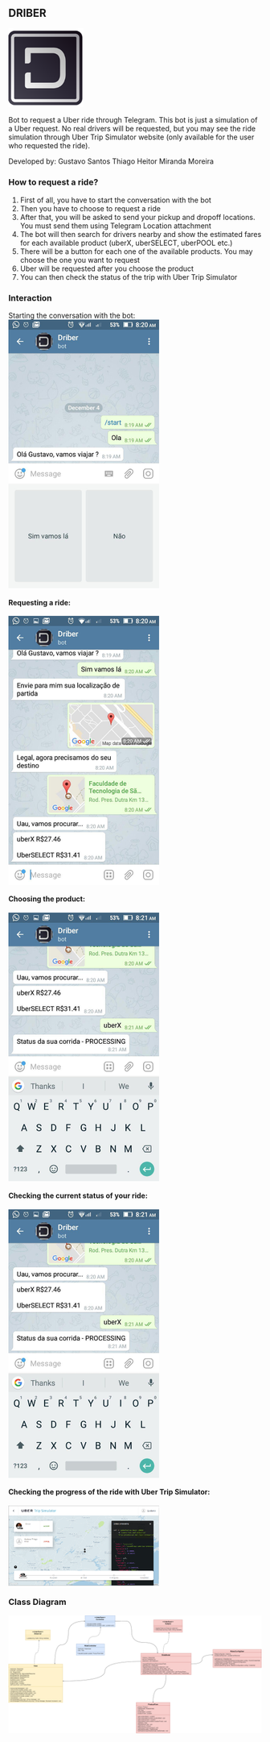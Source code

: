 ## DRIBER
<img width="150" src="logo.png" />

Bot to request a Uber ride through Telegram.
This bot is just a simulation of a Uber request. No real drivers will be requested, but you may see the ride simulation through Uber Trip Simulator website (only available for the user who requested the ride).

Developed by:
Gustavo Santos Thiago
Heitor Miranda Moreira

### How to request a ride?
1. First of all, you have to start the conversation with the bot
2. Then you have to choose to request a ride
3. After that, you will be asked to send your pickup and dropoff locations. You must send them using Telegram Location attachment
4. The bot will then search for drivers nearby and show the estimated fares for each available product (uberX, uberSELECT, uberPOOL etc.)
5. There will be a button for each one of the available products. You may choose the one you want to request
6. Uber will be requested after you choose the product
7. You can then check the status of the trip with Uber Trip Simulator

### Interaction
Starting the conversation with the bot:
<img width="300" align="top" src="screen1.jpg"/>

#### Requesting a ride:
<img width="300" align="top" src="screen2.jpg"/>

#### Choosing the product:
<img width="300" align="top" src="screen3.jpg"/>

#### Checking the current status of your ride:
<img width="300" align="top" src="status.jpg"/>

####  Checking the progress of the ride with Uber Trip Simulator:
<img width="300" align="top" src="tripsimulator.png"/>

### Class Diagram
<img width="900" src="driber.png" />

